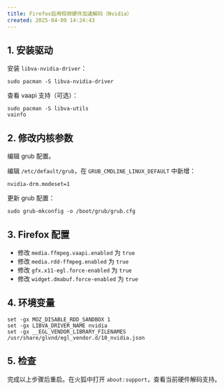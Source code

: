 ```yaml
---
title: Firefox启用视频硬件加速解码（Nvidia）
created: 2025-04-09 14:24:43
---
```

## 1. 安装驱动

安装 `libva-nvidia-driver`：

```shell
sudo pacman -S libva-nvidia-driver
```

查看 vaapi 支持（可选）：

```shell
sudo pacman -S libva-utils
vainfo
```

## 2. 修改内核参数

编辑 grub 配置。

编辑 `/etc/default/grub`，在 `GRUB_CMDLINE_LINUX_DEFAULT` 中新增：

```
nvidia-drm.modeset=1
```

更新 grub 配置：

```shell
sudo grub-mkconfig -o /boot/grub/grub.cfg
```

## 3. Firefox 配置

- 修改 `media.ffmpeg.vaapi.enabled` 为 `true`
- 修改 `media.rdd-ffmpeg.enabled` 为 `true`
- 修改 `gfx.x11-egl.force-enabled` 为 `true`
- 修改 `widget.dmabuf.force-enabled` 为 `true`

## 4. 环境变量

```shell
set -gx MOZ_DISABLE_RDD_SANDBOX 1
set -gx LIBVA_DRIVER_NAME nvidia
set -gx __EGL_VENDOR_LIBRARY_FILENAMES /usr/share/glvnd/egl_vendor.d/10_nvidia.json
```

## 5. 检查

完成以上步骤后重启。在火狐中打开 `about:support`，查看当前硬件解码支持。
